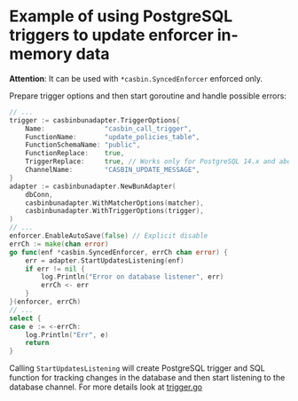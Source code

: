 # Example of using PostgreSQL triggers to update enforcer in-memory data

__Attention__: It can be used with `*casbin.SyncedEnforcer` enforced only.

Prepare trigger options and then start goroutine and handle possible errors:

```go
// ...
trigger := casbinbunadapter.TriggerOptions{
    Name:               "casbin_call_trigger",
    FunctionName:       "update_policies_table",
    FunctionSchemaName: "public",
    FunctionReplace:    true,
    TriggerReplace:     true, // Works only for PostgreSQL 14.x and above
    ChannelName:        "CASBIN_UPDATE_MESSAGE",
}
adapter := casbinbunadapter.NewBunAdapter(
    dbConn,
    casbinbunadapter.WithMatcherOptions(matcher),
    casbinbunadapter.WithTriggerOptions(trigger),
)
// ...
enforcer.EnableAutoSave(false) // Explicit disable
errCh := make(chan error)
go func(enf *casbin.SyncedEnforcer, errCh chan error) {
    err = adapter.StartUpdatesListening(enf)
    if err != nil {
        log.Println("Error on database listener", err)
        errCh <- err
    }
}(enforcer, errCh)
// ...
select {
case e := <-errCh:
    log.Println("Err", e)
    return
}
```

Calling `StartUpdatesListening` will create PostgreSQL trigger and SQL function for tracking changes in the database and then start listening to the database channel. For more details look at [trigger.go](../../trigger.go)
